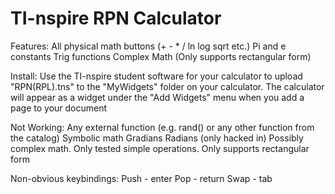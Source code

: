# TI-nspire RPN Calculator

Features:
All physical math buttons (+ - * / ln log sqrt etc.)
Pi and e constants
Trig functions
Complex Math (Only supports rectangular form)

Install:
Use the TI-nspire student software for your calculator to upload "RPN(RPL).tns" to the "MyWidgets" folder on your calculator. The calculator will appear as a widget under the "Add Widgets" menu when you add a page to your document

Not Working:
Any external function (e.g. rand() or any other function from the catalog)
Symbolic math
Gradians
Radians (only hacked in)
Possibly complex math. Only tested simple operations. Only supports rectangular form

Non-obvious keybindings:
Push - enter
Pop - return
Swap - tab
